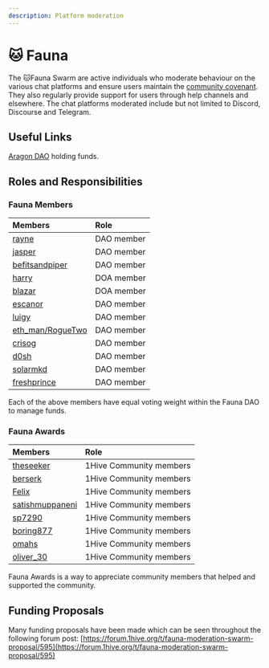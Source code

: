 ```yaml
---
description: Platform moderation
---
```


# 🐱 Fauna

The 🐱Fauna Swarm are active individuals who moderate behaviour on the various chat platforms and ensure users maintain the [community covenant](../../community-covenant.md). They also regularly provide support for users through help channels and elsewhere. The chat platforms moderated include but not limited to Discord, Discourse and Telegram.

## Useful Links 

 [Aragon DAO](https://aragon.1hive.org/#/fauna/) holding funds.

## Roles and Responsibilities

### Fauna Members

| Members | Role |
| :--- | :--- |
|  [rayne](https://forum.1hive.org/u/rayne/summary) | DAO member |
|  [jasper](https://forum.1hive.org/u/jasper/summary) | DAO member |
|  [befitsandpiper](https://forum.1hive.org/u/befitsandpiper/summary) | DAO member |
|  [harry](https://forum.1hive.org/u/harry/summary) | DOA member |
|  [blazar](https://forum.1hive.org/u/blazar/summary) | DOA member |
|  [escanor](https://forum.1hive.org/u/escanor/summary) | DAO member |
|  [luigy](https://forum.1hive.org/u/luigy/summary) | DAO member |
|  [eth\_man/RogueTwo](https://forum.1hive.org/u/eth_man/summary) | DAO member |
|  [crisog](https://forum.1hive.org/u/crisog/summary) | DAO member |
|  [d0sh](https://forum.1hive.org/u/d0sh/summary) | DAO member |
|  [solarmkd](https://forum.1hive.org/u/solarmkd/summary) | DAO member |
|  [freshprince](https://forum.1hive.org/u/freshprince/summary) | DAO member |

Each of the above members have equal voting weight within the Fauna DAO to manage funds.

### Fauna Awards

| Members | Role |
| :--- | :--- |
|  [theseeker](https://forum.1hive.org/u/theseeker/summary) | 1Hive Community members |
|  [berserk](https://forum.1hive.org/u/berserk/summary) | 1Hive Community members |
|  [Felix](https://forum.1hive.org/u/felix/summary) | 1Hive Community members |
|  [satishmuppaneni](https://forum.1hive.org/u/satishmuppaneni/summary) | 1Hive Community members |
|  [sp7290](https://forum.1hive.org/u/sp7290/summary) | 1Hive Community members |
|  [boring877](https://forum.1hive.org/u/boring877/summary) | 1Hive Community members |
|  [omahs](https://forum.1hive.org/u/omahs/summary) | 1Hive Community members |
|  [oliver\_30](https://forum.1hive.org/u/oliver_30/summary) | 1Hive Community members |

Fauna Awards is a way to appreciate community members that helped and supported the community.

## Funding Proposals

Many funding proposals have been made which can be seen throughout the following forum post: [https://forum.1hive.org/t/fauna-moderation-swarm-proposal/595](https://forum.1hive.org/t/fauna-moderation-swarm-proposal/595)

